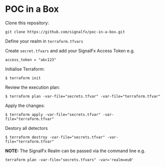 # POC in a Box

Clone this repository:

`git clone https://github.com/signalfx/poc-in-a-box.git`

Define your realm in `terraform.tfvars`

Create `secret.tfvars` and add your SignalFx Access Token e.g.

```
access_token = "abc123"
```

Initialise Terraform:

```
$ terraform init
```

Review the execution plan:

```
$ terraform plan -var-file="secrets.tfvar" -var-file="terraform.tfvar"
```

Apply the changes:

```
$ terraform apply -var-file="secrets.tfvar" -var-file="terraform.tfvar"
```

Destory all detectors

```
$ terraform destroy -var-file="secrets.tfvar" -var-file="terraform.tfvar"
```

**NOTE:** The SignalFx Realm can be passed via the command line e.g.

```
terraform plan -var-file="secrets.tfvars" -var='realm=eu0'
```